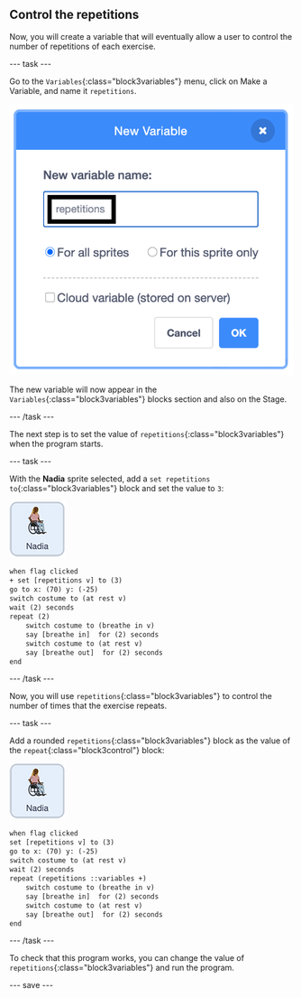 ## Control the repetitions

Now, you will create a variable that will eventually allow a user to control the number of repetitions of each exercise.

--- task ---

Go to the `Variables`{:class="block3variables"} menu, click on Make a Variable, and name it `repetitions`.

![Making a new variable dialogue box](images/createRepetitionsVariable.png)

The new variable will now appear in the `Variables`{:class="block3variables"} blocks section and also on the Stage. 

--- /task ---

The next step is to set the value of `repetitions`{:class="block3variables"} when the program starts.

--- task ---

With the **Nadia** sprite selected, add a `set repetitions to`{:class="block3variables"} block and set the value to `3`:

![Nadia sprite icon](images/nadia_sprite.png)

```blocks3
when flag clicked
+ set [repetitions v] to (3)
go to x: (70) y: (-25)
switch costume to (at rest v)
wait (2) seconds
repeat (2)
    switch costume to (breathe in v)
    say [breathe in]  for (2) seconds
    switch costume to (at rest v)
    say [breathe out]  for (2) seconds
end
```

--- /task ---

Now, you will use `repetitions`{:class="block3variables"} to control the number of times that the exercise repeats. 

--- task ---

Add a rounded `repetitions`{:class="block3variables"} block as the value of the `repeat`{:class="block3control"} block:

![Nadia sprite icon](images/nadia_sprite.png)

```blocks3
when flag clicked
set [repetitions v] to (3)
go to x: (70) y: (-25)
switch costume to (at rest v)
wait (2) seconds
repeat (repetitions ::variables +)
    switch costume to (breathe in v)
    say [breathe in]  for (2) seconds
    switch costume to (at rest v)
    say [breathe out]  for (2) seconds
end
```

--- /task ---

To check that this program works, you can change the value of `repetitions`{:class="block3variables"} and run the program.

--- save ---
